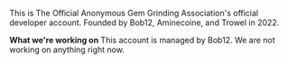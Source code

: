 This is The Official Anonymous Gem Grinding Association's official developer account.
Founded by Bob12, Aminecoine, and Trowel in 2022.


**What we're working on**
This account is managed by Bob12.
We are not working on anything right now.
